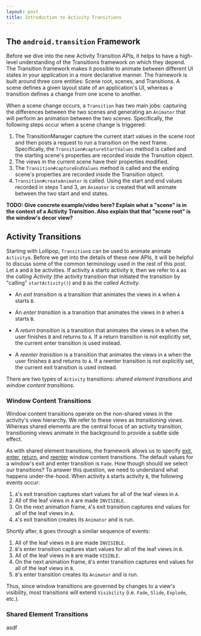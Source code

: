 ```yaml
---
layout: post
title: Introduction to Activity Transitions
---
```


## The `android.transition` Framework

Before we dive into the new Activity Transition APIs, it helps to have a high-level understanding of the Transitions framework on which they depend. The Transition framework makes it possible to animate between different UI states in your application in a more declarative manner. The framework is built around three core entities: Scene root, scenes, and Transitions. A scene defines a given layout state of an application's UI, whereas a transition defines a change from one scene to another.

When a scene change occurs, a `Transition` has two main jobs: capturing the differences between the two scenes and generating an `Animator` that will perform an animation between the two scenes. Specifically, the following steps occur when a scene change is triggered:

1. The TransitionManager capture the current start values in the scene root and then posts a request to run a transition on the next frame. Specifically, the `Transition#captureStartValues` method is called and the starting scene's properties are recorded inside the Transition object. 
2. The views in the current scene have their properties modified.
3. The `Transition#captureEndValues` method is called and the ending scene's properties are recorded inside the Transition object.
4. `Transition#createAnimator` is called. Using the start and end values recorded in steps 1 and 3, an `Animator` is created that will animate between the two start and end states.

**TODO: Give concrete example/video here? Explain what a "scene" is in the context of a Activity Transition. Also explain that that "scene root" is the window's decor view?**

## Activity Transitions

Starting with Lollipop, `Transition`s can be used to animate animate `Activity`s. Before we get into the details of these new APIs, it will be helpful to discuss some of the common terminology used in the rest of this post. Let `A` and `B` be activities. If activity `A` starts activity `B`, then we refer to `A` as the _calling Activity_ (the activity transition that initiated the transition by "calling" `startActivity()`) and `B` as the _called Activity_.

* An _exit transition_ is a transition that animates the views in `A` when `A` starts `B`.

* An _enter transition_ is a transition that animates the views in `B` when `A` starts `B`.

* A _return transition_ is a transition that animates the views in `B` when the user finishes `B` and returns to `A`. If a return transition is not explicitly set, the current enter transition is used instead.

* A _reenter transition_ is a transition that animates the views in `A` when the user finishes `B` and returns to `A`. If a reenter transition is not explicitly set, the current exit transition is used instead.

There are two types of `Activity` transitions: _shared element transitions_ and _window content transitions_.

### Window Content Transitions

Window content transitions operate on the non-shared views in the activity's view hierarchy. We refer to these views as _transitioning views_. Whereas shared elements are the central focus of an activity transition, transitioning views animate in the background to provide a subtle side effect.

As with shared element transitions, the framework allows us to specify [exit][0], [enter][1], [return][2], and [reenter][3] window content transitions. The default values for a window's exit and enter transition is `Fade`. How though should we select our transitions? To answer this question, we need to understand what happens under-the-hood. When activity `A` starts activity `B`, the following events occur:

1. `A`'s exit transition captures start values for all of the leaf views in `A`.
2. All of the leaf views in `A` are made `INVISIBLE`.
3. On the next animation frame, `A`'s exit transition captures end values for all of the leaf views in `A`.
4. `A`'s exit transition creates its `Animator` and is run.

Shortly after, `B` goes through a similar sequence of events:

1. All of the leaf views in `B` are made `INVISIBLE`.
2. `B`'s enter transition captures start values for all of the leaf views in `B`.
3. All of the leaf views in `B` are made `VISIBLE`.
4. On the next animation frame, `B`'s enter transition captures end values for all of the leaf views in `B`.
5. `B`'s enter transition creates its `Animator` and is run.

Thus, since window transitions are governed by changes to a view's visibility, most transitions will extend `Visibility` (i.e. `Fade`, `Slide`, `Explode`, etc.).

### Shared Element Transitions

asdf

  [0]: https://developer.android.com/reference/android/view/Window.html#setExitTransition(android.transition.Transition)
  [1]: https://developer.android.com/reference/android/view/Window.html#setEnterTransition(android.transition.Transition)
  [2]: https://developer.android.com/reference/android/view/Window.html#setReturnTransition(android.transition.Transition)
  [3]: https://developer.android.com/reference/android/view/Window.html#setReenterTransition(android.transition.Transition)
  [4]: https://developer.android.com/reference/android/view/Window.html#setSharedElementExitTransition(android.transition.Transition)
  [5]: https://developer.android.com/reference/android/view/Window.html#setSharedElementEnterTransition(android.transition.Transition)
  [6]: https://developer.android.com/reference/android/view/Window.html#setSharedElementReturnTransition(android.transition.Transition)
  [7]: https://developer.android.com/reference/android/view/Window.html#setSharedElementReenterTransition(android.transition.Transition)

